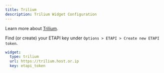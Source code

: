```yaml
---
title: Trilium
description: Trilium Widget Configuration
---
```


Learn more about [Trilium](https://github.com/TriliumNext/Notes).

Find (or create) your ETAPI key under `Options > ETAPI > Create new ETAPI token`.

```yaml
widget:
  type: trilium
  url: https://trilium.host.or.ip
  key: etapi_token
```
